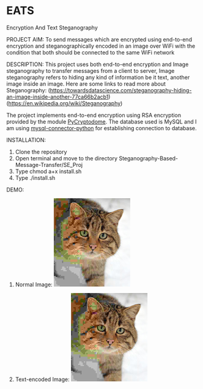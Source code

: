 # EATS
Encryption And Text Steganography

PROJECT AIM:
To send messages which are encrypted using end-to-end encryption and steganographically encoded in an image over WiFi
with the condition that both should be connected to the same WiFi
network

DESCRIPTION:
This project uses both end-to-end encryption and Image steganography to transfer messages from a client to server,
Image steganography refers to hiding any kind of information be it text, another image inside an image.
Here are some links to read more about Steganography:
(https://towardsdatascience.com/steganography-hiding-an-image-inside-another-77ca66b2acb1)
(https://en.wikipedia.org/wiki/Steganography)

The project implements end-to-end encryption using RSA encryption provided by the module [PyCryptodome](https://pycryptodome.readthedocs.io/en/latest/).
The database used is MySQL and I am using [mysql-connector-python](https://dev.mysql.com/doc/connector-python/en/) for establishing connection to database.

INSTALLATION:
1. Clone the repository
2. Open terminal and move to the directory Steganography-Based-Message-Transfer/SE_Proj
3. Type chmod a+x install.sh
4. Type ./install.sh

DEMO:
1. Normal Image:
    ![](cat.png)

2. Text-encoded Image:
    ![](new.png)
